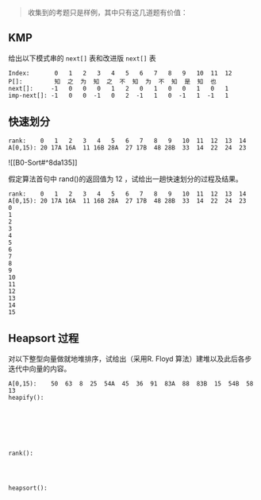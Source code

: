> 收集到的考题只是样例，其中只有这几道题有价值：

## KMP

给出以下模式串的 `next[]` 表和改进版 `next[]` 表
```
Index:       0   1   2   3   4   5   6   7   8   9   10  11  12
P[]:         知  之  为  知  之  不  知  为  不  知  是  知  也
next[]:     -1   0   0   0   1   2   0   1   0   0   1   0   1
imp-next[]: -1   0   0  -1   0   2  -1   1   0  -1   1  -1   1

```

## 快速划分

```
rank:    0   1   2   3   4   5   6   7   8   9   10  11  12  13  14
A[0,15): 20 17A 16A  11 16B 28A  27 17B  48 28B  33  14  22  24  23 
```

![[B0-Sort#^8da135]]

假定算法首句中 rand()的返回值为 12 ，试给出一趟快速划分的过程及结果。

```
rank:    0   1   2   3   4   5   6   7   8   9   10  11  12  13  14
A[0,15): 20 17A 16A  11 16B 28A  27 17B  48 28B  33  14  22  24  23 
0
1
2
3
4
5
6
7
8
9
10
11
12
13
14
15
```

## Heapsort 过程

对以下整型向量做就地堆排序，试给出（采用R. Floyd 算法）建堆以及此后各步迭代中向量的内容。

```
A[0,15):    50  63  8  25  54A  45  36  91  83A  88  83B  15  54B  58  13
heapify():







rank():




heapsort():















```